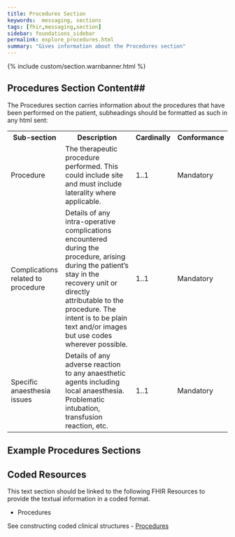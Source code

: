 ```yaml
---
title: Procedures Section
keywords:  messaging, sections
tags: [fhir,messaging,section]
sidebar: foundations_sidebar
permalink: explore_procedures.html
summary: "Gives information about the Procedures section"
---
```


{% include custom/section.warnbanner.html %}

## Procedures Section Content##
The Procedures section carries information about the procedures that have been performed on the patient, subheadings should be formatted as such in any html sent:

<table width="100%">
<tr>
<th width="25%">Sub-section</th>
<th width="45%">Description</th>
<th width="15%">Cardinally</th>
<th width="15%">Conformance</th>
</tr>
<tr>
<td>Procedure</td>
<td>The therapeutic procedure performed. This could include site and must include laterality where applicable.</td>
<td>1..1</td>
<td>Mandatory</td>
</tr>
<tr>
<td>Complications related to procedure</td>
<td>Details of any intra-operative complications encountered during the procedure, arising during the patient’s stay in the recovery unit or directly attributable to the procedure. The intent is to be plain text and/or images but use codes wherever possible.</td>
<td>1..1</td>
<td>Mandatory</td>
</tr>
<tr>
<td>Specific anaesthesia issues</td>
<td>Details of any adverse reaction to any anaesthetic agents including local
anaesthesia. Problematic intubation, transfusion reaction, etc.</td>
<td>1..1</td>
<td>Mandatory</td>
</tr>
</table>


##  Example Procedures Sections ##

<script src="https://gist.github.com/IOPS-DEV/9aac8ea1c4e276ff1316608ea53b0c8e.js"></script>

## Coded Resources ##

This text section should be linked to the following FHIR Resources to provide the textual information in a coded format.

- Procedures
 
See constructing coded clinical structures - [Procedures](build_procedures.html)











